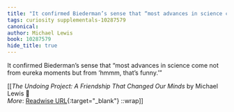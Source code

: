 ```yaml
---
title: "It confirmed Biederman’s sense that “most advances in science come ..."
tags: curiosity supplementals-10287579
canonical: 
author: Michael Lewis
book: 10287579
hide_title: true
---
```


It confirmed Biederman’s sense that “most advances in science come not from eureka moments but from ‘hmmm, that’s funny.’”


[[<cite>_The Undoing Project: A Friendship That Changed Our Minds_</cite> by Michael Lewis 📕<br>
_More_: [Readwise URL](https://readwise.io/open/404849019){:target="_blank"}
::wrap]]